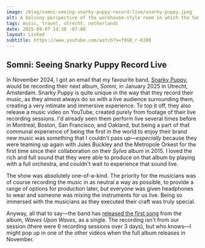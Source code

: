 ```yaml
---
image: /blog/somni-seeing-snarky-puppy-record-live/snarky-puppy.jpeg
alt: A balcony perspective of the warehouse-style room in which the Somni album was recorded. People are interspersed with myriad musical instruments including keyboards, harps, cellos, and more. Colourful carpets are layered on every inch of the floor for soundproofing, and warm yellow bulbs provide light throughout the space.
tags: music, travel, utrecht, netherlands
date: 2025-09-07 14:30 -07:00
layout: Linked
subtitle: https://www.youtube.com/watch?v=f0GB_r-0J80
---
```


## Somni: Seeing Snarky Puppy Record Live

In November 2024, I got an email that my favourite band, [Snarky Puppy](https://snarkypuppy.com), would be recording their next album, *Somni*, in January 2025 in Utrecht, Amsterdam. Snarky Puppy is quite unique in the way that they record their music, as they almost always do so with a live audience surrounding them, creating a very intimate and immersive experience. To top it off, they also release a music video on YouTube, created purely from footage of their live recording sessions.<!--more--> I'd already seen them perform live several times before in Montreal, Boston, San Francisco, and Oakland, but being a part of that communal experience of being the first in the world to enjoy their brand new music was something that I couldn't pass up—*especially* because they were teaming up again with Jules Buckley and the Metropole Orkest for the first time since their collaboration on their *Sylva* album in 2015. I loved the rich and full sound that they were able to produce on that album by playing with a full orchestra, and couldn't wait to experience that sound live.

The show was absolutely one-of-a-kind. The priority for the musicians was of course recording the music in as neutral a way as possible, to provide a range of options for production later, but everyone was given headphones to wear and someone was mixing the instruments for us live. Being so immersed with the musicians as they executed their craft was truly special.

Anyway, all that to say—the band has [released the first song](https://www.youtube.com/watch?v=f0GB_r-0J80) from the album, *Waves Upon Waves*, as a single. The recording isn't from our session (there were 6 recording sessions over 3 days), but who knows—I might pop up in one of the other videos when the full album releases in November.
